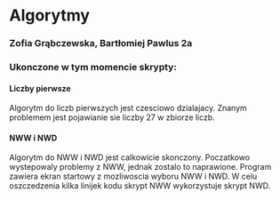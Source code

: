 # Algorytmy
### Zofia Grąbczewska, Bartłomiej Pawlus 2a

### Ukonczone w tym momencie skrypty:
#### Liczby pierwsze
Algorytm do liczb pierwszych jest czesciowo dzialajacy. Znanym problemem jest pojawianie sie liczby 27 w zbiorze liczb. 

#### NWW i NWD
Algorytm do NWW i NWD jest calkowicie skonczony. Poczatkowo wystepowaly problemy z NWW, jednak zostalo to naprawione. Program zawiera ekran startowy z mozliwoscia wyboru NWW i NWD. W celu oszczedzenia kilka linijek kodu skrypt NWW wykorzystuje skrypt NWD.
